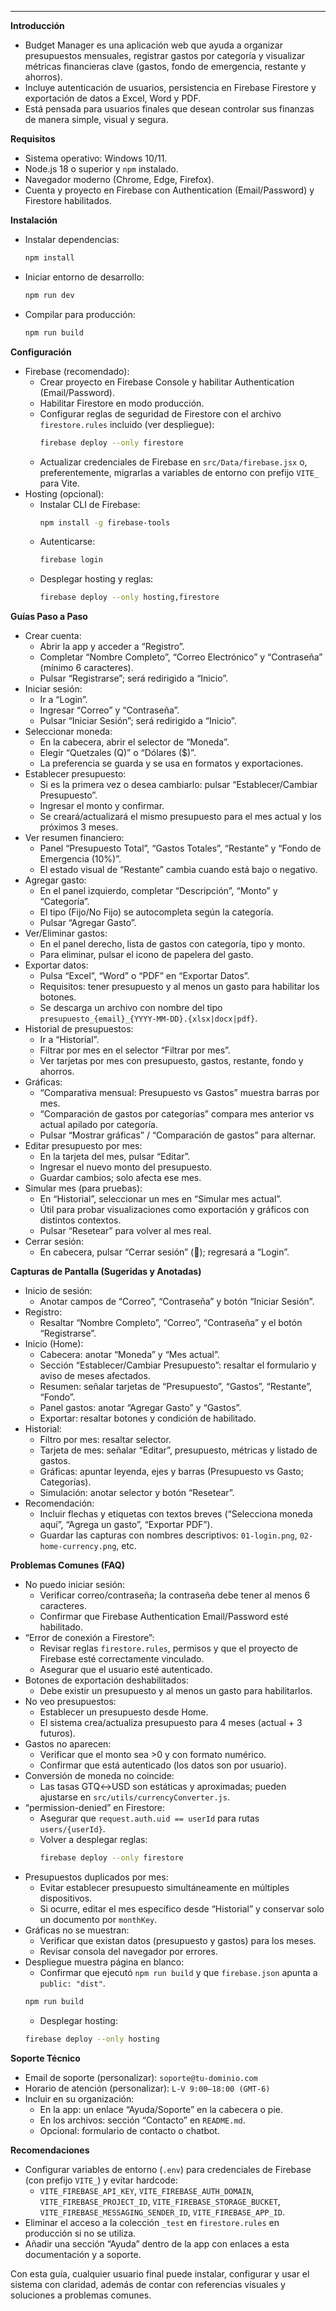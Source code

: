 
---
**Introducción**
- Budget Manager es una aplicación web que ayuda a organizar presupuestos mensuales, registrar gastos por categoría y visualizar métricas financieras clave (gastos, fondo de emergencia, restante y ahorros).
- Incluye autenticación de usuarios, persistencia en Firebase Firestore y exportación de datos a Excel, Word y PDF.
- Está pensada para usuarios finales que desean controlar sus finanzas de manera simple, visual y segura.

**Requisitos**
- Sistema operativo: Windows 10/11.
- Node.js 18 o superior y `npm` instalado.
- Navegador moderno (Chrome, Edge, Firefox).
- Cuenta y proyecto en Firebase con Authentication (Email/Password) y Firestore habilitados.

**Instalación**
- Instalar dependencias:
  ```bash
  npm install
  ```
- Iniciar entorno de desarrollo:
  ```bash
  npm run dev
  ```
- Compilar para producción:
  ```bash
  npm run build
  ```

**Configuración**
- Firebase (recomendado):
  - Crear proyecto en Firebase Console y habilitar Authentication (Email/Password).
  - Habilitar Firestore en modo producción.
  - Configurar reglas de seguridad de Firestore con el archivo `firestore.rules` incluido (ver despliegue):
    ```bash
    firebase deploy --only firestore
    ```
  - Actualizar credenciales de Firebase en `src/Data/firebase.jsx` o, preferentemente, migrarlas a variables de entorno con prefijo `VITE_` para Vite.
- Hosting (opcional):
  - Instalar CLI de Firebase:
    ```bash
    npm install -g firebase-tools
    ```
  - Autenticarse:
    ```bash
    firebase login
    ```
  - Desplegar hosting y reglas:
    ```bash
    firebase deploy --only hosting,firestore
    ```

**Guías Paso a Paso**
- Crear cuenta:
  - Abrir la app y acceder a “Registro”.
  - Completar “Nombre Completo”, “Correo Electrónico” y “Contraseña” (mínimo 6 caracteres).
  - Pulsar “Registrarse”; será redirigido a “Inicio”.
- Iniciar sesión:
  - Ir a “Login”.
  - Ingresar “Correo” y “Contraseña”.
  - Pulsar “Iniciar Sesión”; será redirigido a “Inicio”.
- Seleccionar moneda:
  - En la cabecera, abrir el selector de “Moneda”.
  - Elegir “Quetzales (Q)” o “Dólares ($)”.
  - La preferencia se guarda y se usa en formatos y exportaciones.
- Establecer presupuesto:
  - Si es la primera vez o desea cambiarlo: pulsar “Establecer/Cambiar Presupuesto”.
  - Ingresar el monto y confirmar.
  - Se creará/actualizará el mismo presupuesto para el mes actual y los próximos 3 meses.
- Ver resumen financiero:
  - Panel “Presupuesto Total”, “Gastos Totales”, “Restante” y “Fondo de Emergencia (10%)”.
  - El estado visual de “Restante” cambia cuando está bajo o negativo.
- Agregar gasto:
  - En el panel izquierdo, completar “Descripción”, “Monto” y “Categoría”.
  - El tipo (Fijo/No Fijo) se autocompleta según la categoría.
  - Pulsar “Agregar Gasto”.
- Ver/Eliminar gastos:
  - En el panel derecho, lista de gastos con categoría, tipo y monto.
  - Para eliminar, pulsar el icono de papelera del gasto.
- Exportar datos:
  - Pulsa “Excel”, “Word” o “PDF” en “Exportar Datos”.
  - Requisitos: tener presupuesto y al menos un gasto para habilitar los botones.
  - Se descarga un archivo con nombre del tipo `presupuesto_{email}_{YYYY-MM-DD}.{xlsx|docx|pdf}`.
- Historial de presupuestos:
  - Ir a “Historial”.
  - Filtrar por mes en el selector “Filtrar por mes”.
  - Ver tarjetas por mes con presupuesto, gastos, restante, fondo y ahorros.
- Gráficas:
  - “Comparativa mensual: Presupuesto vs Gastos” muestra barras por mes.
  - “Comparación de gastos por categorías” compara mes anterior vs actual apilado por categoría.
  - Pulsar “Mostrar gráficas” / “Comparación de gastos” para alternar.
- Editar presupuesto por mes:
  - En la tarjeta del mes, pulsar “Editar”.
  - Ingresar el nuevo monto del presupuesto.
  - Guardar cambios; solo afecta ese mes.
- Simular mes (para pruebas):
  - En “Historial”, seleccionar un mes en “Simular mes actual”.
  - Útil para probar visualizaciones como exportación y gráficos con distintos contextos.
  - Pulsar “Resetear” para volver al mes real.
- Cerrar sesión:
  - En cabecera, pulsar “Cerrar sesión” (🚪); regresará a “Login”.

**Capturas de Pantalla (Sugeridas y Anotadas)**
- Inicio de sesión:
  - Anotar campos de “Correo”, “Contraseña” y botón “Iniciar Sesión”.
- Registro:
  - Resaltar “Nombre Completo”, “Correo”, “Contraseña” y el botón “Registrarse”.
- Inicio (Home):
  - Cabecera: anotar “Moneda” y “Mes actual”.
  - Sección “Establecer/Cambiar Presupuesto”: resaltar el formulario y aviso de meses afectados.
  - Resumen: señalar tarjetas de “Presupuesto”, “Gastos”, “Restante”, “Fondo”.
  - Panel gastos: anotar “Agregar Gasto” y “Gastos”.
  - Exportar: resaltar botones y condición de habilitado.
- Historial:
  - Filtro por mes: resaltar selector.
  - Tarjeta de mes: señalar “Editar”, presupuesto, métricas y listado de gastos.
  - Gráficas: apuntar leyenda, ejes y barras (Presupuesto vs Gasto; Categorías).
  - Simulación: anotar selector y botón “Resetear”.
- Recomendación:
  - Incluir flechas y etiquetas con textos breves (“Selecciona moneda aquí”, “Agrega un gasto”, “Exportar PDF”).
  - Guardar las capturas con nombres descriptivos: `01-login.png`, `02-home-currency.png`, etc.

**Problemas Comunes (FAQ)**
- No puedo iniciar sesión:
  - Verificar correo/contraseña; la contraseña debe tener al menos 6 caracteres.
  - Confirmar que Firebase Authentication Email/Password esté habilitado.
- “Error de conexión a Firestore”:
  - Revisar reglas `firestore.rules`, permisos y que el proyecto de Firebase esté correctamente vinculado.
  - Asegurar que el usuario esté autenticado.
- Botones de exportación deshabilitados:
  - Debe existir un presupuesto y al menos un gasto para habilitarlos.
- No veo presupuestos:
  - Establecer un presupuesto desde Home.
  - El sistema crea/actualiza presupuesto para 4 meses (actual + 3 futuros).
- Gastos no aparecen:
  - Verificar que el monto sea >0 y con formato numérico.
  - Confirmar que está autenticado (los datos son por usuario).
- Conversión de moneda no coincide:
  - Las tasas GTQ↔USD son estáticas y aproximadas; pueden ajustarse en `src/utils/currencyConverter.js`.
- “permission-denied” en Firestore:
  - Asegurar que `request.auth.uid == userId` para rutas `users/{userId}`.
  - Volver a desplegar reglas:
    ```bash
    firebase deploy --only firestore
    ```
- Presupuestos duplicados por mes:
  - Evitar establecer presupuesto simultáneamente en múltiples dispositivos.
  - Si ocurre, editar el mes específico desde “Historial” y conservar solo un documento por `monthKey`.
- Gráficas no se muestran:
  - Verificar que existan datos (presupuesto y gastos) para los meses.
  - Revisar consola del navegador por errores.
- Despliegue muestra página en blanco:
  - Confirmar que ejecutó `npm run build` y que `firebase.json` apunta a `public: "dist"`.
  ```bash
  npm run build
  ```
  - Desplegar hosting:
  ```bash
  firebase deploy --only hosting
  ```

**Soporte Técnico**
- Email de soporte (personalizar): `soporte@tu-dominio.com`
- Horario de atención (personalizar): `L-V 9:00–18:00 (GMT-6)`
- Incluir en su organización:
  - En la app: un enlace “Ayuda/Soporte” en la cabecera o pie.
  - En los archivos: sección “Contacto” en `README.md`.
  - Opcional: formulario de contacto o chatbot.

**Recomendaciones**
- Configurar variables de entorno (`.env`) para credenciales de Firebase (con prefijo `VITE_`) y evitar hardcode:
  - `VITE_FIREBASE_API_KEY`, `VITE_FIREBASE_AUTH_DOMAIN`, `VITE_FIREBASE_PROJECT_ID`, `VITE_FIREBASE_STORAGE_BUCKET`, `VITE_FIREBASE_MESSAGING_SENDER_ID`, `VITE_FIREBASE_APP_ID`.
- Eliminar el acceso a la colección `_test` en `firestore.rules` en producción si no se utiliza.
- Añadir una sección “Ayuda” dentro de la app con enlaces a esta documentación y a soporte.

Con esta guía, cualquier usuario final puede instalar, configurar y usar el sistema con claridad, además de contar con referencias visuales y soluciones a problemas comunes.
        